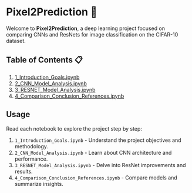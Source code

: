 # Pixel2Prediction 📸  

Welcome to **Pixel2Prediction**, a deep learning project focused on comparing CNNs and ResNets for image classification on the CIFAR-10 dataset.


## **Table of Contents** 📋  
1. [1_Introduction_Goals.ipynb](./1_Introduction_Goals.ipynb)  
2. [2_CNN_Model_Analysis.ipynb](./2_CNN_Model_Analysis.ipynb)  
3. [3_RESNET_Model_Analysis.ipynb](./3_RESNET_Model_Analysis.ipynb)  
4. [4_Comparison_Conclusion_References.ipynb](./4_Comparison_Conclusion_References.ipynb)


## **Usage**  
Read each notebook to explore the project step by step:

1. `1_Introduction_Goals.ipynb` - Understand the project objectives and methodology.  
2. `2_CNN_Model_Analysis.ipynb` - Learn about CNN architecture and performance.  
3. `3_RESNET_Model_Analysis.ipynb` - Delve into ResNet improvements and results.  
4. `4_Comparison_Conclusion_References.ipynb` - Compare models and summarize insights.


